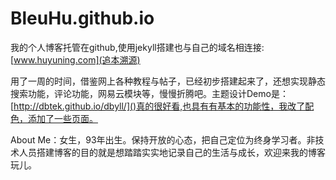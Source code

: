 # BleuHu.github.io
我的个人博客托管在github,使用jekyll搭建也与自己的域名相连接:[www.huyuning.com](追本溯源)

用了一周的时间，借鉴网上各种教程与帖子，已经初步搭建起来了，还想实现静态搜索功能，评论功能，网易云模块等，慢慢折腾吧。主题设计Demo是：[http://dbtek.github.io/dbyll/]()真的很好看,也具有有基本的功能性，我改了配色，添加了一些页面。

About Me：女生，93年出生。保持开放的心态，把自己定位为终身学习者。非技术人员搭建博客的目的就是想踏踏实实地记录自己的生活与成长，欢迎来我的博客玩儿。




 



